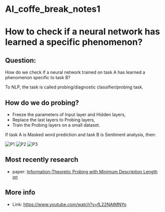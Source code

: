 # AI_coffe_break_notes1

<!--more-->

# How to check if a neural network has learned a specific phenomenon?


## Question:
How do we check if a neural network trained on task A has learned a phenomenon specific to task B?

To NLP, the task is called probing/diagnostic classifier/probing task.

## How do we do probing?

- Freeze the parameters of Input layer and Hidden layers,
- Replace the last layers to Probing layers,
- Train the Probing layers on a small dataset.

If task A is Masked word prediction and task B is Sentiment analysis, then:

![P1](https://s3.us-west-2.amazonaws.com/secure.notion-static.com/5df6dc63-63cc-4873-adec-ddf1076b300c/Untitled.png?X-Amz-Algorithm=AWS4-HMAC-SHA256&X-Amz-Content-Sha256=UNSIGNED-PAYLOAD&X-Amz-Credential=AKIAT73L2G45EIPT3X45%2F20220216%2Fus-west-2%2Fs3%2Faws4_request&X-Amz-Date=20220216T090324Z&X-Amz-Expires=86400&X-Amz-Signature=6fe18308de17d6a2a8c16df96e533dd9c91b91f8f177c9856780b05fa65199b5&X-Amz-SignedHeaders=host&response-content-disposition=filename%20%3D%22Untitled.png%22&x-id=GetObject)
![P2](https://s3.us-west-2.amazonaws.com/secure.notion-static.com/4f234ed6-d104-493c-8f2d-9e90f51af6b3/Untitled.png?X-Amz-Algorithm=AWS4-HMAC-SHA256&X-Amz-Content-Sha256=UNSIGNED-PAYLOAD&X-Amz-Credential=AKIAT73L2G45EIPT3X45%2F20220216%2Fus-west-2%2Fs3%2Faws4_request&X-Amz-Date=20220216T090707Z&X-Amz-Expires=86400&X-Amz-Signature=89b42fec63183d25875fd7b15ced3a0def66223546e932b7973b96ec31738a58&X-Amz-SignedHeaders=host&response-content-disposition=filename%20%3D%22Untitled.png%22&x-id=GetObject)
![P3](https://s3.us-west-2.amazonaws.com/secure.notion-static.com/eb24d33e-489a-4695-9ce9-af3f826d5181/Untitled.png?X-Amz-Algorithm=AWS4-HMAC-SHA256&X-Amz-Content-Sha256=UNSIGNED-PAYLOAD&X-Amz-Credential=AKIAT73L2G45EIPT3X45%2F20220216%2Fus-west-2%2Fs3%2Faws4_request&X-Amz-Date=20220216T090754Z&X-Amz-Expires=86400&X-Amz-Signature=798c39a05ca4e3de4a88a3ad16a18381f3133e3eb16fbf871b1659ed042b1e1f&X-Amz-SignedHeaders=host&response-content-disposition=filename%20%3D%22Untitled.png%22&x-id=GetObject)

## Most recently research

- paper: [Information-Theoretic Probing with Minimum Description Length on](https://arxiv.org/pdf/2003.12298.pdf)

## More info

- Link: https://www.youtube.com/watch?v=fL22NAtMNYo
